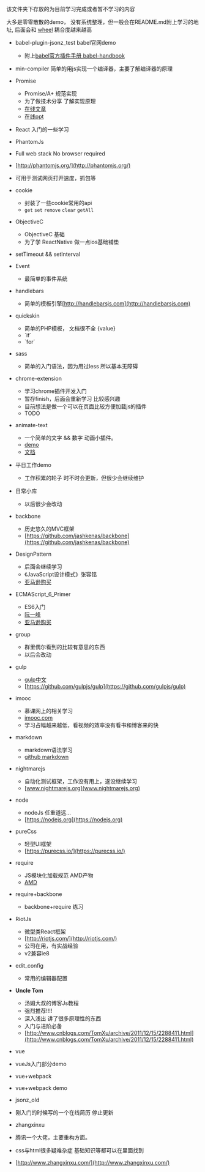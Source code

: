 该文件夹下存放的为目前学习完成或者暂不学习的内容

大多是零零散散的demo， 没有系统整理，但一般会在README.md附上学习的地址, 后面会和 [wheel](https://github.com/jsonz1993/wheel) 耦合度越来越高

- babel-plugin-jsonz_test babel官网demo
  - 附上[babel官方插件手册 babel-handbook](https://github.com/thejameskyle/babel-handbook/blob/master/translations/zh-Hans/plugin-handbook.md)

- min-compiler 简单的用js实现一个编译器，主要了解编译器的原理

- Promise
  - Promise/A+ 规范实现
  - 为了做技术分享 了解实现原理
  - [在线文章](https://jsonz1993.github.io/2017/12/浅析Promise/)
  - [在线ppt](https://ppt.baomitu.com/d/5624aeb7)

- React 入门的一些学习

- PhantomJs
 - Full web stack No browser required
 - [http://phantomjs.org/](http://phantomjs.org/)
 - 可用于测试网页打开速度，抓包等
- cookie
  - 封装了一些cookie常用的api
  - `get` `set` `remove` `clear` `getAll`


- ObjectiveC
  - ObjectiveC 基础
  - 为了学 ReactNative 做一点ios基础铺垫


- setTimeout && setInterval


- Event
  - 最简单的事件系统

- handlebars
  - 简单的模板引擎[http://handlebarsjs.com](http://handlebarsjs.com)

- quickskin
  - 简单的PHP模板， 文档很不全 {value}
  - <!-- IF login_id --><!-- ENDIF login_id -->  `if`
  - <!-- BEGIN question_tags_list --><!-- END question_tags_list --> `for`

- sass
  - 简单的入门语法，因为用过less 所以基本无障碍

- chrome-extension
  - 学习chrome插件开发入门
  - 暂存finish，后面会重新学习 比较感兴趣
  - 目前想法是做一个可以在页面比较方便加载js的插件
  - TODO

- animate-text
  - 一个简单的文字 && 数字 动画小插件。
  - [demo](https://jsonz1993.github.io/demo/animate-text/index.html)
  - [文档](https://jsonz1993.github.io/2017/04/animate-text/)

- 平日工作demo
  - 工作积累的轮子 时不时会更新，但很少会继续维护

- 日常小库 
  - 以后很少会改动

- backbone
  - 历史悠久的MVC框架
  - [https://github.com/jashkenas/backbone](https://github.com/jashkenas/backbone)

- DesignPattern
  - 后面会继续学习
  - 《JavaScript设计模式》张容铭
  - [亚马逊购买](https://www.amazon.cn/%E5%9B%BE%E4%B9%A6/dp/B013HO6DNS/ref=sr_1_1?ie=UTF8&qid=1490937378&sr=8-1&keywords=javascript%E8%AE%BE%E8%AE%A1%E6%A8%A1%E5%BC%8F)

- ECMAScript_6_Primer
  - ES6入门
  - [阮一峰](http://es6.ruanyifeng.com/#README)
  - [亚马逊购买](https://www.amazon.cn/%E5%9B%BE%E4%B9%A6/dp/B01A18WWAG/ref=sr_1_1?ie=UTF8&qid=1490937483&sr=8-1&keywords=Es6)

- group
  - 群里偶尔看到的比较有意思的东西
  - 以后会改动

- gulp
  - [gulp中文](http://www.gulpjs.com.cn/)
  - [https://github.com/gulpjs/gulp](https://github.com/gulpjs/gulp)

- imooc
  - 慕课网上的相关学习
  - [imooc.com](imooc.com)
  - 学习占幅越来越低，看视频的效率没有看书和博客来的快

- markdown
  - markdown语法学习
  - [github markdown](https://guides.github.com/features/mastering-markdown/)

- nightmarejs
  - 自动化测试框架，工作没有用上，遂没继续学习
  - [www.nightmarejs.org](www.nightmarejs.org)

- node
  - nodeJs 任重道远...
  - [https://nodejs.org](https://nodejs.org)

- pureCss
  - 轻型UI框架
  - [https://purecss.io/](https://purecss.io/)

- require
  - JS模块化加载规范 AMD产物
  - [AMD](https://github.com/amdjs/amdjs-api/wiki/AMD)

- require+backbone
  - backbone+require 练习

- RiotJs
  - 微型类React框架
  - [http://riotjs.com/](http://riotjs.com/)
  - 公司在用，有实战经验
  - v2兼容ie8

- edit_config
  - 常用的编辑器配置

- **Uncle Tom**
  - 汤姆大叔的博客Js教程
  - 强烈推荐!!!!
  - 深入浅出 讲了很多原理性的东西
  - 入门与进阶必备
  - [http://www.cnblogs.com/TomXu/archive/2011/12/15/2288411.html](http://www.cnblogs.com/TomXu/archive/2011/12/15/2288411.html)

- vue
- vueJs入门部分demo

- vue+webpack
- vue+webpack demo

- jsonz_old
- 刚入门的时候写的一个在线简历 停止更新

- zhangxinxu
- 腾讯一个大佬，主要重构方面。
- css与html很多疑难杂症 基础知识等都可以在里面找到
- [http://www.zhangxinxu.com/](http://www.zhangxinxu.com/)

